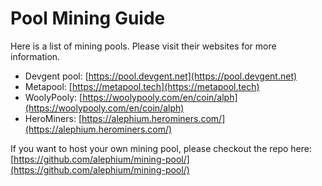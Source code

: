 # Pool Mining Guide

Here is a list of mining pools. Please visit their websites for more information.

* Devgent pool: [https://pool.devgent.net](https://pool.devgent.net)
* Metapool: [https://metapool.tech](https://metapool.tech)
* WoolyPooly: [https://woolypooly.com/en/coin/alph](https://woolypooly.com/en/coin/alph)
* HeroMiners: [https://alephium.herominers.com/](https://alephium.herominers.com/)

If you want to host your own mining pool, please checkout the repo here: [https://github.com/alephium/mining-pool/](https://github.com/alephium/mining-pool/)
